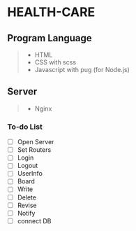 # HEALTH-CARE

## Program Language

> - HTML
> - CSS with scss
> - Javascript with pug (for Node.js)

## Server

> - Nginx

### To-do List

- [ ] Open Server
- [ ] Set Routers
- [ ] Login
- [ ] Logout
- [ ] UserInfo
- [ ] Board
- [ ] Write
- [ ] Delete
- [ ] Revise
- [ ] Notify
- [ ] connect DB
